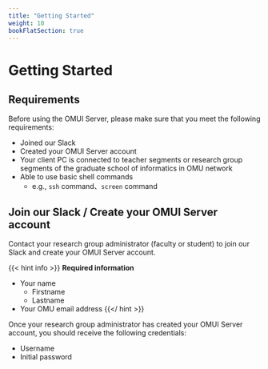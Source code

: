 ```yaml
---
title: "Getting Started"
weight: 10
bookFlatSection: true
---
```


# Getting Started

## Requirements

Before using the OMUI Server, please make sure that you meet the following requirements:

- Joined our Slack
- Created your OMUI Server account
- Your client PC is connected to teacher segments or research group segments of the graduate school of informatics in OMU network
- Able to use basic shell commands
  - e.g., `ssh` command、`screen` command

## Join our Slack / Create your OMUI Server account

Contact your research group administrator (faculty or student) to join our Slack and create your OMUI Server account.

{{< hint info >}}
**Required information**
- Your name
  - Firstname
  - Lastname
- Your OMU email address
{{</ hint >}}

Once your research group administrator has created your OMUI Server account, you should receive the following credentials:

- Username
- Initial password